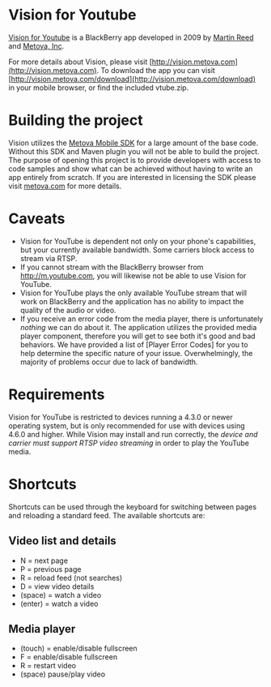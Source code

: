 Vision for Youtube
====
[Vision for Youtube](http://vision.metova.com) is a BlackBerry app developed in 2009 by [Martin Reed](http://martinmreed.com) and [Metova, Inc](http://metova.com).

For more details about Vision, please visit [http://vision.metova.com](http://vision.metova.com). To download the app you can visit [http://vision.metova.com/download](http://vision.metova.com/download) in your mobile browser, or find the included vtube.zip.

Building the project
====
Vision utilizes the [Metova Mobile SDK](http://metova.com/x/FIAJ) for a large amount of the base code. Without this SDK and Maven plugin you will not be able to build the project. The purpose of opening this project is to provide developers with access to code samples and show what can be achieved without having to write an app entirely from scratch. If you are interested in licensing the SDK please visit [metova.com](http://metova.com/x/FIAJ) for more details.

Caveats
====
* Vision for YouTube is dependent not only on your phone's capabilities, but your currently available bandwidth.  Some carriers block access to stream via RTSP.  
* If you cannot stream with the BlackBerry browser from http://m.youtube.com, you will likewise not be able to use Vision for YouTube.  
* Vision for YouTube plays the only available YouTube stream that will work on BlackBerry and the application has no ability to impact the quality of the audio or video.
* If you receive an error code from the media player, there is unfortunately *nothing* we can do about it.  The application utilizes the provided media player component, therefore you will get to see both it's good and bad behaviors.  We have provided a list of [Player Error Codes] for you to help determine the specific nature of your issue.   Overwhelmingly, the majority of problems occur due to lack of bandwidth.

Requirements
====
Vision for YouTube is restricted to devices running a 4.3.0 or newer operating system, but is only recommended for use with devices using 4.6.0 and higher. While Vision may install and run correctly, the *device and carrier must support RTSP video streaming* in order to play the YouTube media.

Shortcuts
====
Shortcuts can be used through the keyboard for switching between pages and reloading a standard feed. The available shortcuts are:

Video list and details
----
* N = next page
* P = previous page
* R = reload feed (not searches)
* D = view video details
* (space) = watch a video
* (enter) = watch a video

Media player
----
* (touch) = enable/disable fullscreen
* F = enable/disable fullscreen
* R = restart video
* (space) pause/play video